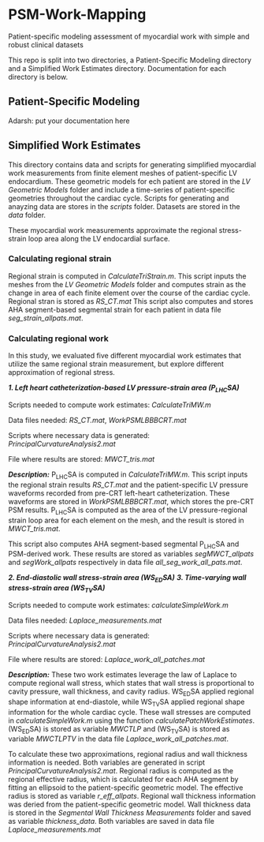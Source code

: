 # PSM-Work-Mapping
Patient-specific modeling assessment of myocardial work with simple and robust clinical datasets

This repo is split into two directories, a Patient-Specific Modeling directory and a Simplified Work Estimates directory. Documentation for each directory is below.


## Patient-Specific Modeling
Adarsh: put your documentation here



## Simplified Work Estimates
This directory contains data and scripts for generating simplified myocardial work measurements from finite element meshes of patient-specific LV endocardium. These geometric models for ech patient are stored in the *LV Geometric Models* folder and include a time-series of patient-specific geometries throughout the cardiac cycle. Scripts for generating and anayzing data are stores in the *scripts* folder. Datasets are stored in the *data* folder.  

These myocardial work measurements approximate the regional stress-strain loop area along the LV endocardial surface.

### Calculating regional strain
Regional strain is computed in *CalculateTriStrain.m*. This script inputs the meshes from the *LV Geometric Models* folder and computes strain as the change in area of each finite element over the course of the cardiac cycle. Regional stran is stored as *RS_CT.mat* This script also computes and stores AHA segment-based segmental strain for each patient in data file *seg_strain_allpats.mat*.

### Calculating regional work
In this study, we evaluated five different myocardial work estimates that utilize the same regional strain measurement, but explore different approximation of regional stress.

***1. Left heart catheterization-based LV pressure-strain area (P<sub>LHC</sub>SA)***

   Scripts needed to compute work estimates:  *CalculateTriMW.m*

   Data files needed: *RS_CT.mat*, *WorkPSMLBBBCRT.mat*

   Scripts where necessary data is generated: *PrincipalCurvatureAnalysis2.mat*
   
   File where results are stored: *MWCT_tris.mat*

   ***Description:*** P<sub>LHC</sub>SA is computed in *CalculateTriMW.m*. This script inputs the regional strain results *RS_CT.mat* and the patient-specific LV pressure waveforms recorded from pre-CRT left-heart catheterization. These waveforms are stored in *WorkPSMLBBBCRT.mat*, which stores the pre-CRT PSM results. P<sub>LHC</sub>SA is computed as the area of the LV pressure-regional strain loop area for each element on the mesh, and the result is stored in *MWCT_tris.mat*.

   This script also computes AHA segment-based segmental P<sub>LHC</sub>SA and PSM-derived work. These results are stored as variables *segMWCT_allpats* and *segWork_allpats* respectively in data file *all_seg_work_all_pats.mat*.

***2. End-diastolic wall stress-strain area (WS<sub>ED</sub>SA)***
***3. Time-varying wall stress-strain area (WS<sub>TV</sub>SA)***
   
   Scripts needed to compute work estimates: *calculateSimpleWork.m*
   
   Data files needed: *Laplace_measurements.mat*
   
   Scripts where necessary data is generated: *PrincipalCurvatureAnalysis2.mat*
   
   File where results are stored: *Laplace_work_all_patches.mat*
   
   ***Description:*** These two work estimates leverage the law of Laplace to compute regional wall stress, which states that wall stress is proportional to cavity pressure, wall thickness, and cavity radius. WS<sub>ED</sub>SA applied  regional shape information at end-diastole, while WS<sub>TV</sub>SA applied regional shape information for the whole cardiac cycle. These wall stresses are computed in *calculateSimpleWork.m* using the function *calculatePatchWorkEstimates*. (WS<sub>ED</sub>SA) is stored as variable *MWCTLP* and (WS<sub>TV</sub>SA) is stored as variable *MWCTLPTV* in the data file *Laplace_work_all_patches.mat*.

   To calculate these two approximations, regional radius and wall thickness information is needed. Both variables are generated in script *PrincipalCurvatureAnalysis2.mat*. Regional radius is computed as the regional effective radius, which is calculated for each AHA segment by fitting an ellipsoid to the patient-specific geometric model. The effective radius is stored as variable *r_eff_allpats*. Regional wall thickness information was deried from the patient-specific geometric model. Wall thickness data is stored in the *Segmental Wall Thickness Measurements* folder and saved as variable *thickness_data*. Both variables are saved in data file *Laplace_measurements.mat*
  
   
  
